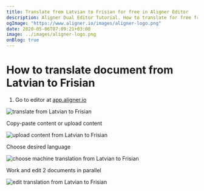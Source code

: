 ```yaml
---
title: Translate from Latvian to Frisian for free in Aligner Editor
description: Aligner Dual Editor Tutorial. How to translate for free from Latvian to Frisian. Aligner is multilingual document management platform. 
ogImage: "https://www.aligner.io/images/aligner-logo.png"
date: 2020-05-06T07:09:21+03:00
image: ../images/aligner-logo.png
onBlog: true
---
```


# How to translate document from Latvian to Frisian

1. Go to editor at [app.aligner.io](https://app.aligner.io "Aligner App web page")

![translate from Latvian to Frisian](../aligner-blank-editor.png "translate from Latvian to Frisian")

Copy-paste content or upload content

![upload content from Latvian to Frisian](../aligner-uploaded-document.png "upload content from Latvian to Frisian")

Choose desired language

![choose machine translation from Latvian to Frisian](../aligner-language-dropdown.png "choose machine translation from Latvian to Frisian")

Work and edit 2 documents in parallel

![edit translation from Latvian to Frisian](../aligner-double-sitded-editor.png "edit translation from Latvian to Frisian")

